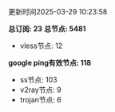 更新时间2025-03-29 10:23:58

**总订阅: 23**
**总节点: 5481**
- vless节点: 12

**google ping有效节点: 118**
- ss节点: 103
- v2ray节点: 9
- trojan节点: 6
